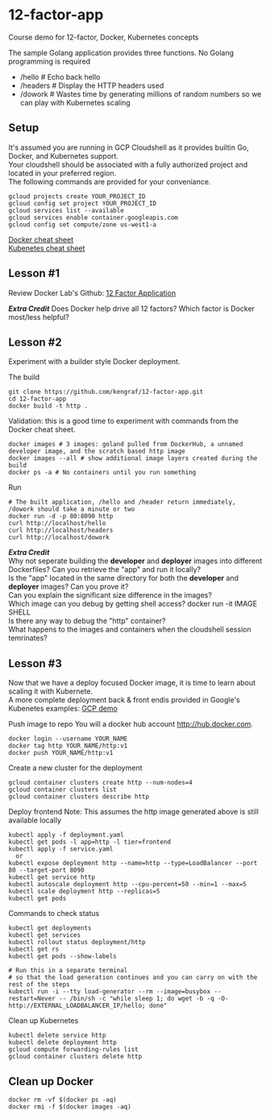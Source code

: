 # 12-factor-app
Course demo for 12-factor, Docker, Kubernetes concepts

The sample Golang application provides three functions. No Golang programming is required
- /hello  # Echo back hello
- /headers   # Display the HTTP headers used
- /dowork # Wastes time by generating millions of random numbers so we can play with Kubernetes scaling

## Setup
It's assumed you are running in GCP Cloudshell as it provides builtin Go, Docker, and Kubernetes support.  
Your cloudshell should be associated with a fully authorized project and located in your preferred region.  
The following commands are provided for your conveniance.
```
gcloud projects create YOUR_PROJECT_ID
gcloud config set project YOUR_PROJECT_ID
gcloud services list --available
gcloud services enable container.googleapis.com
gcloud config set compute/zone us-west1-a
```
[Docker cheat sheet](https://dockerlabs.collabnix.com/docker/cheatsheet/)  
[Kubenetes cheat sheet](https://kubernetes.io/docs/reference/kubectl/cheatsheet/)  

## Lesson #1
Review Docker Lab's Github: [12 Factor Application](https://github.com/docker/labs/tree/master/12factor)

***Extra Credit***
Does Docker help drive all 12 factors?
Which factor is Docker most/less helpful?

## Lesson #2
Experiment with a builder style Docker deployment.  

The build
```
git clone https://github.com/kengraf/12-factor-app.git
cd 12-factor-app
docker build -t http .
```

Validation: this is a good time to experiment with commands from the Docker cheat sheet.  
```
docker images # 3 images: goland pulled from DockerHub, a unnamed developer image, and the scratch based http image
docker images --all # show additional image layers created during the build
docker ps -a # No containers until you run something
```

Run
```
# The built application, /hello and /header return immediately, /dowork should take a minute or two
docker run -d -p 80:8090 http
curl http://localhost/hello
curl http://localhost/headers
curl http://localhost/dowork
```
***Extra Credit***  
Why not seperate building the **developer** and **deployer** images into different Dockerfiles?
Can you retrieve the "app" and run it locally?  
Is the "app" located in the same directory for both the **developer** and **deployer** images?  Can you prove it?  
Can you explain the significant size difference in the images?  
Which image can you debug by getting shell access? docker run -it IMAGE SHELL  
Is there any way to debug the "http" container?  
What happens to the images and containers when the cloudshell session temrinates?  

## Lesson #3
Now that we have a deploy focused Docker image, it is time to learn about scaling it with Kubernete.  
A more complete deployment back & front endis provided in Google's Kubenetes examples: [GCP demo](https://cloud.google.com/kubernetes-engine/docs/tutorials/guestbook)  

Push image to repo
You will a docker hub account http://hub.docker.com.  
```
docker login --username YOUR_NAME
docker tag http YOUR_NAME/http:v1
docker push YOUR_NAME/http:v1

```

Create a new cluster for the deployment
```
gcloud container clusters create http --num-nodes=4
gcloud container clusters list
gcloud container clusters describe http

```

Deploy frontend
Note: This assumes the http image generated above is still available locally
```
kubectl apply -f deployment.yaml
kubectl get pods -l app=http -l tier=frontend
kubectl apply -f service.yaml
  or
kubectl expose deployment http --name=http --type=LoadBalancer --port 80 --target-port 8090
kubectl get service http
kubectl autoscale deployment http --cpu-percent=50 --min=1 --max=5
kubectl scale deployment http --replicas=5
kubectl get pods

```

Commands to check status
```
kubectl get deployments
kubectl get services
kubectl rollout status deployment/http
kubectl get rs
kubectl get pods --show-labels

```

```
# Run this in a separate terminal
# so that the load generation continues and you can carry on with the rest of the steps
kubectl run -i --tty load-generator --rm --image=busybox --restart=Never -- /bin/sh -c "while sleep 1; do wget -b -q -O- http://EXTERNAL_LOADBALANCER_IP/hello; done"

```


Clean up Kubernetes
```
kubectl delete service http
kubectl delete deployment http
gcloud compute forwarding-rules list
gcloud container clusters delete http

```

## Clean up Docker
```
docker rm -vf $(docker ps -aq)  
docker rmi -f $(docker images -aq)

```

